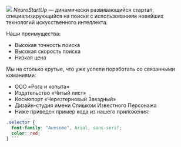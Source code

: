 ![](https://netology-code.github.io/git-homeworks/introduction/assets/logo.png)
*NeuroStartUp* — динамически развивающийся стартап, специализирующийся на поиске с использованием 
 новейших технологий искусственного интеллекта.

Наши преимущества:
* Высокая точность поиска
* Высокая скорость поиска
* Низкая цена

Мы на столько крутые, что уже успели поработать со связанными команиями:
* ООО «Рога и копыта»
* Издательство «Читый лист»
* Космопорт «Черезтерновый Звездный»
* Дизайн-студия имени Слишком Известного Персонажа
* Ниже приведен пример кода из нашего приложения:
``` CSS
.selector {
  font-family: "Awesome", Arial, sans-serif;
  color: red;
} ```




